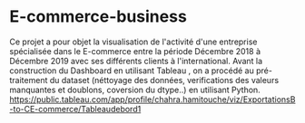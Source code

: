 # E-commerce-business
Ce projet a pour objet la visualisation de l'activité d'une entreprise spécialisée dans le E-commerce entre la période Décembre 2018 à Décembre 2019 avec ses différents clients à l'international.
Avant la construction du Dashboard en utilisant Tableau , on a procédé au pré-traitement du dataset  (néttoyage des données, verifications des valeurs manquantes et doublons, coversion du dtype..) en utilisant Python.
https://public.tableau.com/app/profile/chahra.hamitouche/viz/ExportationsB-to-CE-commerce/Tableaudebord1

